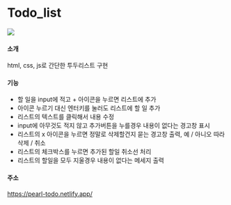 # Todo_list

![](https://file.notion.so/f/s/0c957599-9daa-4d30-b0f3-05adb3ccfab7/ezgif.com-video-to-gif.gif?id=20659484-53c9-42ba-b748-af16642e7994&table=block&spaceId=24772162-3f21-4880-8e53-7e74da5da6f7&expirationTimestamp=1685687357275&signature=oMqhii_7M9DH_zI-oVsGVhqGrjDIE-2o9ndey95z-fM)

#### 소개
html, css, js로 간단한 투두리스트 구현

#### 기능
* 할 일을 input에 적고 + 아이콘을 누르면 리스트에 추가
* 아이콘 누르기 대신 엔터키를 눌러도 리스트에 할 일 추가
* 리스트의 텍스트를 클릭해서 내용 수정
* input에 아무것도 적지 않고 추가버튼을 누를경우 내용이 없다는 경고창 표시
* 리스트의 x 아이콘을 누르면 정말로 삭제할건지 묻는 경고창 출력, 예 / 아니오 따라 삭제 / 취소
* 리스트의 체크박스를 누르면 추가된 할일 취소선 처리
* 리스트의 할일을 모두 지울경우 내용이 없다는 메세지 출력

#### 주소
https://pearl-todo.netlify.app/
